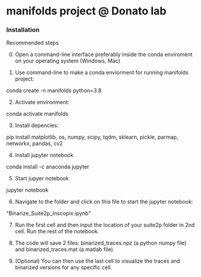 # manifolds project @ Donato lab

### Installation

Recommended steps


0.  Open a command-line interface preferably inside the conda enviroment on your operating system (Windows, Mac)

1.  Use command-line to make a conda enviorment for running manifolds project:

conda create -n manifolds python=3.8

2.  Activate environment:

conda activate manifolds

3. Install depencies:

pip install matplotlib, os, numpy, scipy, tqdm, sklearn, pickle, parmap, networkx, pandas, cv2

4.  Install jupyter notebook 

conda install -c anaconda jupyter

5.  Start jupyer notebook

jupyter notebook

6.  Navigate to the folder and click on this file to start the jupyter notebook:

"Binarize_Suite2p_Inscopix.ipynb" 

7.  Run the first cell and then input the location of your suite2p folder in 2nd cell. Run the rest of the notebook.

8.  The code will save 2 files: binarized_traces.npz (a python numpy file) and binarized_traces.mat (a matlab file).

9.  (Optional) You can then use the last cell to visualize the traces and binarized versions for any specific cell. 
